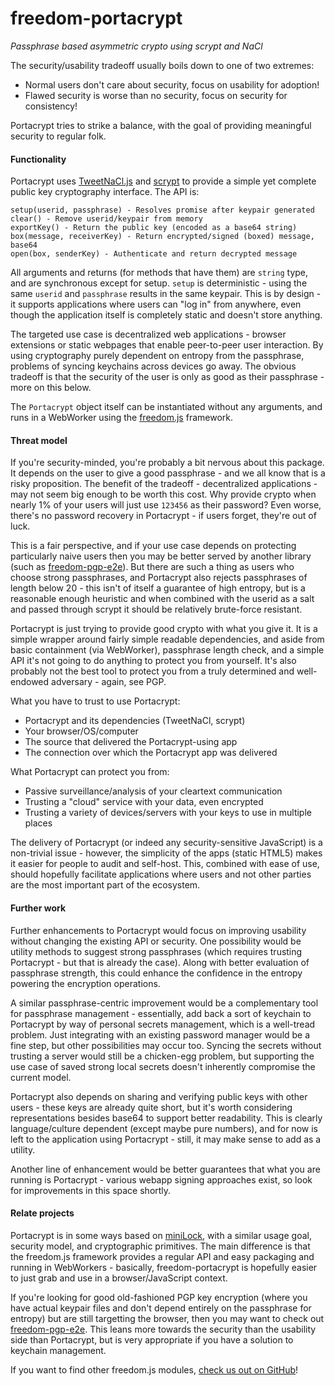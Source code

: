 # freedom-portacrypt
_Passphrase based asymmetric crypto using scrypt and NaCl_

The security/usability tradeoff usually boils down to one of two extremes:

- Normal users don't care about security, focus on usability for adoption!
- Flawed security is worse than no security, focus on security for consistency!

Portacrypt tries to strike a balance, with the goal of providing meaningful
security to regular folk.

#### Functionality
Portacrypt uses [TweetNaCl.js](https://tweetnacl.js.org) and
[scrypt](https://github.com/dchest/scrypt-async-js) to provide a simple yet
complete public key cryptography interface. The API is:

    setup(userid, passphrase) - Resolves promise after keypair generated
    clear() - Remove userid/keypair from memory
    exportKey() - Return the public key (encoded as a base64 string)
    box(message, receiverKey) - Return encrypted/signed (boxed) message, base64
    open(box, senderKey) - Authenticate and return decrypted message

All arguments and returns (for methods that have them) are `string` type, and
are synchronous except for setup. `setup` is deterministic - using the same
`userid` and `passphrase` results in the same keypair. This is by design - it
supports applications where users can "log in" from anywhere, even though the
application itself is completely static and doesn't store anything.

The targeted use case is decentralized web applications - browser extensions or
static webpages that enable peer-to-peer user interaction. By using cryptography
purely dependent on entropy from the passphrase, problems of syncing keychains
across devices go away. The obvious tradeoff is that the security of the user is
only as good as their passphrase - more on this below.

The `Portacrypt` object itself can be instantiated without any arguments, and
runs in a WebWorker using the [freedom.js](http://www.freedomjs.org) framework.

#### Threat model
If you're security-minded, you're probably a bit nervous about this package. It
depends on the user to give a good passphrase - and we all know that is a risky
proposition. The benefit of the tradeoff - decentralized applications - may not
seem big enough to be worth this cost. Why provide crypto when nearly 1% of your
users will just use `123456` as their password? Even worse, there's no password
recovery in Portacrypt - if users forget, they're out of luck.

This is a fair perspective, and if your use case depends on protecting
particularly naive users then you may be better served by another library (such
as [freedom-pgp-e2e](https://github.com/freedomjs/freedom-pgp-e2e)). But there
are such a thing as users who choose strong passphrases, and Portacrypt also
rejects passphrases of length below 20 - this isn't of itself a guarantee of
high entropy, but is a reasonable enough heuristic and when combined with the
userid as a salt and passed through scrypt it should be relatively brute-force
resistant.

Portacrypt is just trying to provide good crypto with what you give it. It is a
simple wrapper around fairly simple readable dependencies, and aside from basic
containment (via WebWorker), passphrase length check, and a simple API it's not
going to do anything to protect you from yourself. It's also probably not the
best tool to protect you from a truly determined and well-endowed adversary -
again, see PGP.

What you have to trust to use Portacrypt:

- Portacrypt and its dependencies (TweetNaCl, scrypt)
- Your browser/OS/computer
- The source that delivered the Portacrypt-using app
- The connection over which the Portacrypt app was delivered

What Portacrypt can protect you from:

- Passive surveillance/analysis of your cleartext communication
- Trusting a "cloud" service with your data, even encrypted
- Trusting a variety of devices/servers with your keys to use in multiple places

The delivery of Portacrypt (or indeed any security-sensitive JavaScript) is a
non-trivial issue - however, the simplicity of the apps (static HTML5) makes it
easier for people to audit and self-host. This, combined with ease of use,
should hopefully facilitate applications where users and not other parties are
the most important part of the ecosystem.

#### Further work

Further enhancements to Portacrypt would focus on improving usability without
changing the existing API or security. One possibility would be utility methods
to suggest strong passphrases (which requires trusting Portacrypt - but that is
already the case). Along with better evaluation of passphrase strength, this
could enhance the confidence in the entropy powering the encryption operations.

A similar passphrase-centric improvement would be a complementary tool for
passphrase management - essentially, add back a sort of keychain to Portacrypt
by way of personal secrets management, which is a well-tread problem. Just
integrating with an existing password manager would be a fine step, but other
possibilities may occur too. Syncing the secrets without trusting a server would
still be a chicken-egg problem, but supporting the use case of saved strong
local secrets doesn't inherently compromise the current model.

Portacrypt also depends on sharing and verifying public keys with other users -
these keys are already quite short, but it's worth considering representations
besides base64 to support better readability. This is clearly language/culture
dependent (except maybe pure numbers), and for now is left to the application
using Portacrypt - still, it may make sense to add as a utility.

Another line of enhancement would be better guarantees that what you are
running is Portacrypt - various webapp signing approaches exist, so look for
improvements in this space shortly.

#### Relate projects
Portacrypt is in some ways based on [miniLock](https://minilock.io/), with a
similar usage goal, security model, and cryptographic primitives. The main
difference is that the freedom.js framework provides a regular API and easy
packaging and running in WebWorkers - basically, freedom-portacrypt is
hopefully easier to just grab and use in a browser/JavaScript context.

If you're looking for good old-fashioned PGP key encryption (where you have
actual keypair files and don't depend entirely on the passphrase for entropy)
but are still targetting the browser, then you may want to check out
[freedom-pgp-e2e](https://github.com/freedomjs/freedom-pgp-e2e). This leans
more towards the security than the usability side than Portacrypt, but is very
appropriate if you have a solution to keychain management.

If you want to find other freedom.js modules,
[check us out on GitHub](https://github.com/freedomjs)!
